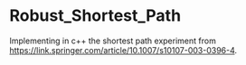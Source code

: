 # Robust_Shortest_Path
Implementing in c++ the shortest path experiment from https://link.springer.com/article/10.1007/s10107-003-0396-4.
